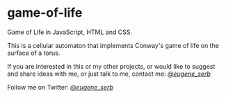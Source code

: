 # game-of-life
Game of Life in JavaScript, HTML and CSS.

This is a cellular automaton that implements Conway's game of life on the surface of a torus.

If you are interested in this or my other projects, or would like to suggest and share ideas with me, or just talk to me, contact me: *[@eugene_serb](https://t.me/eugene_serb)*

Follow me on Twitter: *[@eugene_serb](https://twitter.com/eugene_serb)*

